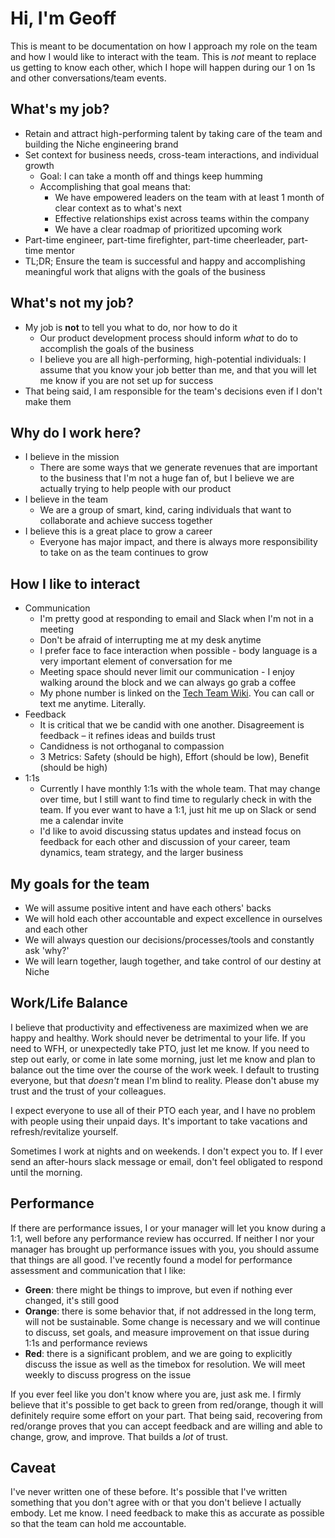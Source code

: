 # Hi, I'm Geoff

This is meant to be documentation on how I approach my role on the team and how I would like to interact with the team.
This is _not_ meant to replace us getting to know each other, which I hope will happen during our 1 on 1s and other
conversations/team events.

## What's my job?
- Retain and attract high-performing talent by taking care of the team and building the Niche engineering brand
- Set context for business needs, cross-team interactions, and individual growth
  - Goal: I can take a month off and things keep humming
  - Accomplishing that goal means that:
    - We have empowered leaders on the team with at least 1 month of clear context as to what's next
    - Effective relationships exist across teams within the company
    - We have a clear roadmap of prioritized upcoming work
- Part-time engineer, part-time firefighter, part-time cheerleader, part-time mentor
- TL;DR; Ensure the team is successful and happy and accomplishing meaningful work that aligns with the goals of the business

## What's not my job?
- My job is **not** to tell you what to do, nor how to do it
  - Our product development process should inform _what_ to do to accomplish the goals of the business
  - I believe you are all high-performing, high-potential individuals: I assume that you know your job better than me,
    and that you will let me know if you are not set up for success
- That being said, I am responsible for the team's decisions even if I don't make them

## Why do I work here?
- I believe in the mission
  - There are some ways that we generate revenues that are important to the business that I'm not a huge fan of, but I believe we are actually trying to help people with our product
- I believe in the team
  - We are a group of smart, kind, caring individuals that want to collaborate and achieve success together
- I believe this is a great place to grow a career
  - Everyone has major impact, and there is always more responsibility to take on as the team continues to grow

## How I like to interact
- Communication
  - I'm pretty good at responding to email and Slack when I'm not in a meeting
  - Don't be afraid of interrupting me at my desk anytime
  - I prefer face to face interaction when possible - body language is a very important element of conversation for me
  - Meeting space should never limit our communication - I enjoy walking around the block and we can always go grab a coffee
  - My phone number is linked on the [Tech Team Wiki](https://github.com/nicheinc/wiki/wiki/TECH---Home). You can call or text me anytime. Literally.
- Feedback
  - It is critical that we be candid with one another. Disagreement is feedback – it refines ideas and builds trust
  - Candidness is not orthoganal to compassion
  - 3 Metrics: Safety (should be high), Effort (should be low), Benefit (should be high)
- 1:1s
  - Currently I have monthly 1:1s with the whole team. That may change over time, but I still want to find time
    to regularly check in with the team. If you ever want to have a 1:1, just hit me up on Slack or send me a calendar invite
  - I'd like to avoid discussing status updates and instead focus on feedback for each other and discussion of your career,
    team dynamics, team strategy, and the larger business 

## My goals for the team
- We will assume positive intent and have each others' backs
- We will hold each other accountable and expect excellence in ourselves and each other
- We will always question our decisions/processes/tools and constantly ask 'why?' 
- We will learn together, laugh together, and take control of our destiny at Niche

## Work/Life Balance
I believe that productivity and effectiveness are maximized when we are happy and healthy. Work should never be detrimental to your life. If you need to WFH, or unexpectedly take PTO, just let me know. If you need to step out early, or come in late some morning, just let 
me know and plan to balance out the time over the course of the work week. I default to trusting everyone, but that _doesn't_ mean I'm blind to reality. Please don't abuse my trust and the trust of your colleagues.

I expect everyone to use all of their PTO each year, and I have no problem with people using their unpaid days. It's important to take vacations and refresh/revitalize yourself.

Sometimes I work at nights and on weekends. I don't expect you to. If I ever send an after-hours slack message or email, don't feel obligated to respond until the morning.

## Performance
If there are performance issues, I or your manager will let you know during a 1:1, well before any performance review 
has occurred. If neither I nor your manager has brought up performance issues with you, you should assume that things are all good. I've recently found a model for performance assessment and communication that I like:
- **Green**: there might be things to improve, but even if nothing ever changed, it's still good
- **Orange**: there is some behavior that, if not addressed in the long term, will not be sustainable. Some change is necessary
and we will continue to discuss, set goals, and measure improvement on that issue during 1:1s and performance reviews
- **Red**: there is a significant problem, and we are going to explicitly discuss the issue as well as the timebox for resolution. We will meet weekly to discuss progress on the issue

If you ever feel like you don't know where you are, just ask me. I firmly believe that it's possible to get back to green from red/orange, though it will definitely require some effort on your part. That being said, recovering from red/orange proves that you can accept feedback and are willing and able to change, grow, and improve. That builds a _lot_ of trust.

## Caveat
I've never written one of these before. It's possible that I've written something that you don't agree
with or that you don't believe I actually embody. Let me know. I need feedback to make this as accurate
as possible so that the team can hold me accountable.
